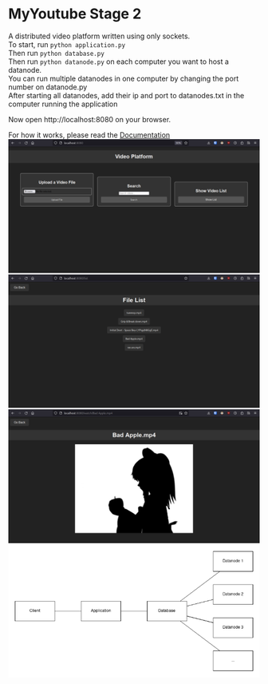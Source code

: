# MyYoutube Stage 2
A distributed video platform written using only sockets.  
To start, run `python application.py`  
Then run `python database.py`  
Then run `python datanode.py` on each computer you want to host a datanode.  
You can run multiple datanodes in one computer by changing the port number on datanode.py  
After starting all datanodes, add their ip and port to datanodes.txt in the computer running the application  

Now open http://localhost:8080 on your browser.  

For how it works, please read the [Documentation](MyYoutube%20-%20Entrega%202.pdf)
![](screenshot_2.png)  
![](screenshot_1.png)  
![](screenshot_0.png)  
![](architecture.png)  
